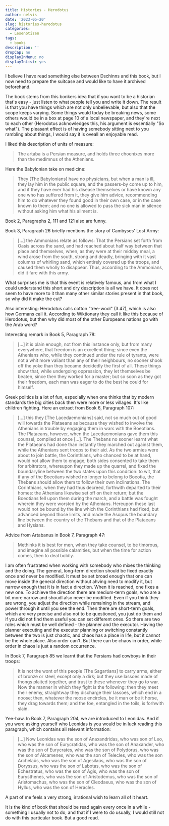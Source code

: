 ```yaml
---
title: Histories - Herodotus
author: nelvis
date: '2023-05-20'
slug: histories-herodotus
categories:
  - Lesenotizen
tags:
  - books
description: ''
dropCap: no
displayInMenu: no
displayInList: yes
---
```


I believe I have read something else between Dschinns and this book, but I now need to prepare the suitcase and would like to have it archived beforehand.

The book stems from this bonkers idea that if you want to be a historian that's easy - just listen to what people tell you and write it down. The result is that you have things which are not only unbelievable, but also that the scope keeps varying. Some things would today be breaking news, some others would be in a box at page 10 of a local newspaper, and they're next to each other (Herodotus acknowledges this, his argument is essentially "So what"). The pleasant effect is of having somebody sitting next to you rambling about things, I would say it is oveall an enjoyable read.

I liked this description of units of measure:
> The artaba is a Persian measure, and holds three choenixes more than the medimnus of the Athenians.

Here the Babylonian take on medicine:
> They [The Babylonians] have no physicians, but when a man is ill, they lay him in the public square, and the passers-by come up to him, and if they have ever had his disease themselves or have known any one who has suffered from it, they give him advice, recommending him to do whatever they found good in their own case, or in the case known to them; and no one is allowed to pass the sick man in silence without asking him what his ailment is.

Book 2, Paragraphs 2, 111 and 121 also are funny. 

Book 3, Paragraph 26 briefly mentions the story of Cambyses' Lost Army:
> [...] the Ammonians relate as follows: That the Persians set forth from Oasis across the sand, and had reached about half way between that place and themselves, when, as they were at their midday meal, a wind arose from the south, strong and deadly, bringing with it vast columns of whirling sand, which entirely covered up the troops, and caused them wholly to disappear. Thus, according to the Ammonians, did it fare with this army.

What surprises me is that this event is relatively famous, and from what I could understand this short and dry description is all we have. It does not seem to have more to it than many other similar stories present in that book, so why did it make the cut?

Also interesting: Herodotus calls cotton "tree-wool" (3.47), which is also how Germans call it. According to Wiktionary they call it like this because of Herodotus, but then why did most of the other Europeans nations go with the Arab word?

Interesting remark in Book 5, Paragraph 78:
> [...] it is plain enough, not from this instance only, but from many everywhere, that freedom is an excellent thing; since even the Athenians who, while they continued under the rule of tyrants, were not a whit more valiant than any of their neighbours, no sooner shook off the yoke than they became decidedly the first of all. These things show that, while undergoing oppression, they let themselves be beaten, since then they worked for a master; but so soon as they got their freedom, each man was eager to do the best he could for himself.

Greek politics is a lot of fun, especially when one thinks that by modern standards the big cities back then were more or less villages. It's like children fighting. Here an extract from Book 6, Paragraph 107:
> [...] this they [The Lacedaemonians] said, not so much out of good will towards the Plataeans as because they wished to involve the Athenians in trouble by engaging them in wars with the Boeotians. The Plataeans, however, when the Lacedaemonians gave them this counsel, complied at once [...]. The Thebans no sooner learnt what the Plataeans had done than instantly they marched out against them, while the Athenians sent troops to their aid. As the two armies were about to join battle, the Corinthians, who chanced to be at hand, would not allow them to engage; both sides consented to take them for arbitrators, whereupon they made up the quarrel, and fixed the boundaryline between the two states upon this condition: to wit, that if any of the Boeotians wished no longer to belong to Boeotia, the Thebans should allow them to follow their own inclinations. The Corinthians, when they had thus decreed, forthwith departed to their homes: the Athenians likewise set off on their return; but the Boeotians fell upon them during the march, and a battle was fought wherein they were worsted by the Athenians. Hereupon these last would not be bound by the line which the Corinthians had fixed, but advanced beyond those limits, and made the Asopus the boundary line between the country of the Thebans and that of the Plataeans and Hysians.

Advice from Artabanus in Book 7, Paragraph 47:
> Methinks it is best for men, when they take counsel, to be timorous, and imagine all possible calamities, but when the time for action comes, then to deal boldly.

I am often frustrated when working with somebody who mixes the thinking and the doing. The general, long-term direction should be fixed exactly once and never be modified. It must be set broad enough that one can move inside the general direction without ahving need to modify it, but narrow enough that it is in fact a direction. When it is reached, one fixes a new one. To achieve the direction there are medium-term goals, who are a bit more narrow and shoudl also never be modified. Even if you think they are wrong, you adjust the direction while remaining in the stream, and power through it until you see the end. Then there are short-term goals, which are very precise and also not to be questioned, you just do them and if you did not find them useful you can set different ones. So there are two roles which must be well defined - the planner and the executor. Having the planner executing and the executor planning or switching constantly between the two is just chaotic, and chaos has a place in life, but it cannot be the whole place. Also order can't. But there can be chaos in order, while order in chaos is just a random occurrence.

In Book 7, Paragraph 85 we learnt that the Persians had cowboys in their troops:
> It is not the wont of this people [The Sagartians] to carry arms, either of bronze or steel, except only a dirk; but they use lassoes made of thongs plaited together, and trust to these whenever they go to war. Now the manner in which they fight is the following: then they meet their enemy, straightway they discharge their lassoes, which end in a noose; then, whatever the noose encircles, be it man or be it horse, they drag towards them; and the foe, entangled in the toils, is forhwith slain.

Yee-haw. In Book 7, Paragraph 204, we are introduced to Leonidas. And if you were asking yourself who Leonidas is you would be in luck reading this paragraph, which contains all relevant information:
> [...] Now Leonidas was the son of Anaxandridas, who was son of Leo, who was the son of Eurycratidas, who was the son of Anaxander, who was the son of Eurycrates, who was the son of Polydorus, who was the son of Alcamenes, who was the son of Telecles, who was the son Archelaüs, who was the son of Agesilaüs, who was the son of Doryssus, who was the son of Labotas, who was the son of Echestratus, who was the son of Agis, who was the son of Eurysthenes, who was the son of Aristodemus, who was the son of Aristomachus, who was the son of Cleodaeus, who was the son of Hyllus, who was the son of Heracles.

A part of me feels a very strong, irrational wish to learn all of it heart.

It is the kind of book that should be read again every once in a while - something I usually not to do, and that if I were to do usually, I would still not do with this particular book. But a good read.



